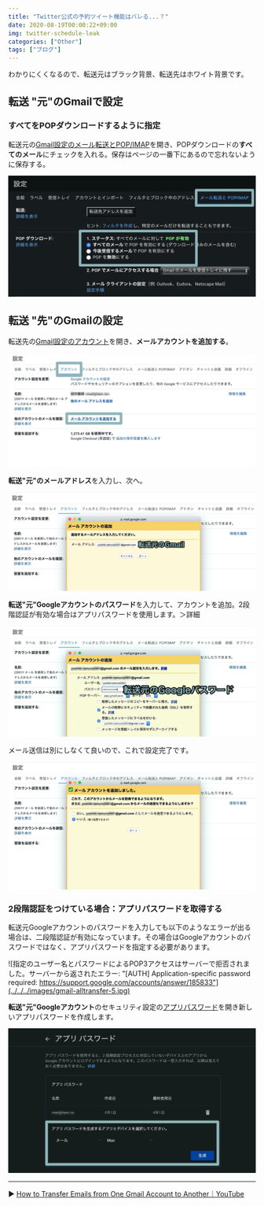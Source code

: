 ```yaml
---
title: "Twitter公式の予約ツイート機能はバレる...？"
date: 2020-08-19T00:00:22+09:00
img: twitter-schedule-leak
categories: ["Other"]
tags: ["ブログ"]
---
```



わかりにくくなるので、転送元はブラック背景、転送先はホワイト背景です。

## 転送 "元"のGmailで設定

### すべてをPOPダウンロードするように指定

転送元の[Gmail設定のメール転送とPOP/IMAP](https://mail.google.com/mail/u/0/?tab=wm#settings/fwdandpop)を開き、POPダウンロードの<b>すべてのメール</b>にチェックを入れる。保存はページの一番下にあるので忘れないように保存する。

![](../../../images/gmail-alltransfer-1.jpg)

## 転送 "先"のGmailの設定

転送先の[Gmail設定のアカウント](https://mail.google.com/mail/u/1/#settings/accounts)を開き、<b>メールアカウントを追加する</b>。

![](../../../images/gmail-alltransfer-2.jpg)

<b>転送"元"のメールアドレス</b>を入力し、次へ。

![](../../../images/gmail-alltransfer-3.jpg)

<b>転送"元"Googleアカウントのパスワード</b>を入力して、アカウントを追加。2段階認証が有効な場合はアプリパスワードを使用します。＞詳細

![](../../../images/gmail-alltransfer-4.jpg)

メール送信は別にしなくて良いので、これで設定完了です。

![](../../../images/gmail-alltransfer-7.jpg)

### 2段階認証をつけている場合：アプリパスワードを取得する

転送元Googleアカウントのパスワードを入力しても以下のようなエラーが出る場合は、二段階認証が有効になっています。その場合はGoogleアカウントのパスワードではなく、アプリパスワードを指定する必要があります。

![指定のユーザー名とパスワードによるPOP3アクセスはサーバーで拒否されました。サーバーから返されたエラー: "[AUTH] Application-specific password required: https://support.google.com/accounts/answer/185833"](../../../images/gmail-alltransfer-5.jpg)

<b>転送"元"Googleアカウント</b>のセキュリティ設定の[アプリパスワード](https://myaccount.google.com/apppasswords)を開き新しいアプリパスワードを作成します。

![](../../../images/gmail-alltransfer-6.jpg)

***



▶︎ [How to Transfer Emails from One Gmail Account to Another｜YouTube](https://www.youtube.com/watch?v=yyhb6Rl_2BY)